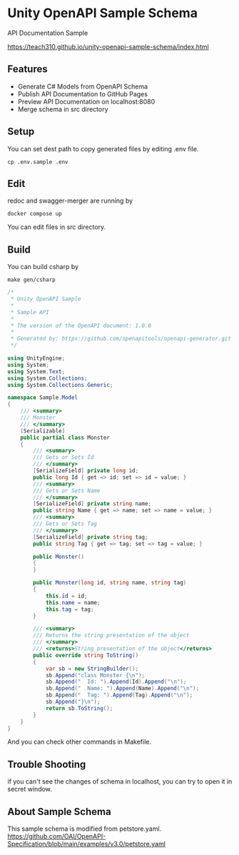 # Unity OpenAPI Sample Schema
API Documentation Sample

https://teach310.github.io/unity-openapi-sample-schema/index.html

## Features
- Generate C# Models from OpenAPI Schema
- Publish API Documentation to GitHub Pages
- Preview API Documentation on localhost:8080
- Merge schema in src directory

## Setup

You can set dest path to copy generated files by editing .env file.

```
cp .env.sample .env
```

## Edit

redoc and swagger-merger are running by 

```
docker compose up 
```

You can edit files in src directory.

## Build

You can build csharp by

```
make gen/csharp
```

```build/csharp/src/Sample/Model/Monster.cs
/*
 * Unity OpenAPI Sample
 *
 * Sample API
 *
 * The version of the OpenAPI document: 1.0.0
 * 
 * Generated by: https://github.com/openapitools/openapi-generator.git
 */

using UnityEngine;
using System;
using System.Text;
using System.Collections;
using System.Collections.Generic;

namespace Sample.Model
{
    /// <summary>
    /// Monster
    /// </summary>
    [Serializable]
    public partial class Monster
    {
        /// <summary>
        /// Gets or Sets Id
        /// </summary>
        [SerializeField] private long id;
        public long Id { get => id; set => id = value; }
        /// <summary>
        /// Gets or Sets Name
        /// </summary>
        [SerializeField] private string name;
        public string Name { get => name; set => name = value; }
        /// <summary>
        /// Gets or Sets Tag
        /// </summary>
        [SerializeField] private string tag;
        public string Tag { get => tag; set => tag = value; }

        public Monster()
        {
        }

        public Monster(long id, string name, string tag)
        {
            this.id = id;
            this.name = name;
            this.tag = tag;
        }

        /// <summary>
        /// Returns the string presentation of the object
        /// </summary>
        /// <returns>String presentation of the object</returns>
        public override string ToString()
        {
            var sb = new StringBuilder();
            sb.Append("class Monster {\n");
            sb.Append("  Id: ").Append(Id).Append("\n");
            sb.Append("  Name: ").Append(Name).Append("\n");
            sb.Append("  Tag: ").Append(Tag).Append("\n");
            sb.Append("}\n");
            return sb.ToString();
        }
    }
}

```

And you can check other commands in Makefile.

## Trouble Shooting

if you can't see the changes of schema in localhost, you can try to open it in secret window.

## About Sample Schema

This sample schema is modified from petstore.yaml.
https://github.com/OAI/OpenAPI-Specification/blob/main/examples/v3.0/petstore.yaml
